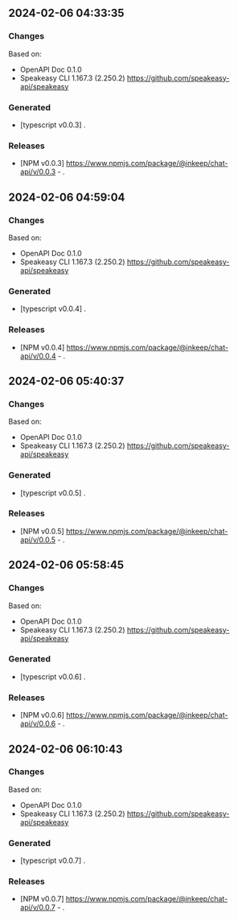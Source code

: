 

## 2024-02-06 04:33:35
### Changes
Based on:
- OpenAPI Doc 0.1.0 
- Speakeasy CLI 1.167.3 (2.250.2) https://github.com/speakeasy-api/speakeasy
### Generated
- [typescript v0.0.3] .
### Releases
- [NPM v0.0.3] https://www.npmjs.com/package/@inkeep/chat-api/v/0.0.3 - .

## 2024-02-06 04:59:04
### Changes
Based on:
- OpenAPI Doc 0.1.0 
- Speakeasy CLI 1.167.3 (2.250.2) https://github.com/speakeasy-api/speakeasy
### Generated
- [typescript v0.0.4] .
### Releases
- [NPM v0.0.4] https://www.npmjs.com/package/@inkeep/chat-api/v/0.0.4 - .

## 2024-02-06 05:40:37
### Changes
Based on:
- OpenAPI Doc 0.1.0 
- Speakeasy CLI 1.167.3 (2.250.2) https://github.com/speakeasy-api/speakeasy
### Generated
- [typescript v0.0.5] .
### Releases
- [NPM v0.0.5] https://www.npmjs.com/package/@inkeep/chat-api/v/0.0.5 - .

## 2024-02-06 05:58:45
### Changes
Based on:
- OpenAPI Doc 0.1.0 
- Speakeasy CLI 1.167.3 (2.250.2) https://github.com/speakeasy-api/speakeasy
### Generated
- [typescript v0.0.6] .
### Releases
- [NPM v0.0.6] https://www.npmjs.com/package/@inkeep/chat-api/v/0.0.6 - .

## 2024-02-06 06:10:43
### Changes
Based on:
- OpenAPI Doc 0.1.0 
- Speakeasy CLI 1.167.3 (2.250.2) https://github.com/speakeasy-api/speakeasy
### Generated
- [typescript v0.0.7] .
### Releases
- [NPM v0.0.7] https://www.npmjs.com/package/@inkeep/chat-api/v/0.0.7 - .